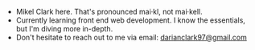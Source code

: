 - Mikel Clark here. That's pronounced mai·kl, not mai·kell.
- Currently learning front end web development. I know the essentials, but I'm diving more in-depth.
- Don't hesitate to reach out to me via email: darianclark97@gmail.com
<!---
mikelclark/mikelclark is a ✨ special ✨ repository because its `README.md` (this file) appears on your GitHub profile.
You can click the Preview link to take a look at your changes.
--->
